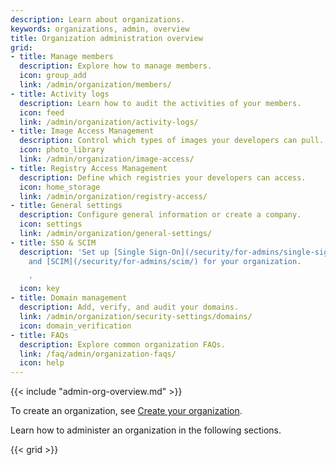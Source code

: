 ```yaml
---
description: Learn about organizations.
keywords: organizations, admin, overview
title: Organization administration overview
grid:
- title: Manage members
  description: Explore how to manage members.
  icon: group_add
  link: /admin/organization/members/
- title: Activity logs
  description: Learn how to audit the activities of your members.
  icon: feed
  link: /admin/organization/activity-logs/
- title: Image Access Management
  description: Control which types of images your developers can pull.
  icon: photo_library
  link: /admin/organization/image-access/
- title: Registry Access Management
  description: Define which registries your developers can access.
  icon: home_storage
  link: /admin/organization/registry-access/
- title: General settings
  description: Configure general information or create a company.
  icon: settings
  link: /admin/organization/general-settings/
- title: SSO & SCIM
  description: 'Set up [Single Sign-On](/security/for-admins/single-sign-on/)
    and [SCIM](/security/for-admins/scim/) for your organization.

    '
  icon: key
- title: Domain management
  description: Add, verify, and audit your domains.
  link: /admin/organization/security-settings/domains/
  icon: domain_verification
- title: FAQs
  description: Explore common organization FAQs.
  link: /faq/admin/organization-faqs/
  icon: help
---
```


{{< include "admin-org-overview.md" >}}

To create an organization, see [Create your organization](../organization/orgs.md).

Learn how to administer an organization in the following sections.

{{< grid >}}
